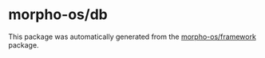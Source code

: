 # morpho-os/db

This package was automatically generated from the [morpho-os/framework](https://github.com/morpho-os/framework) package.